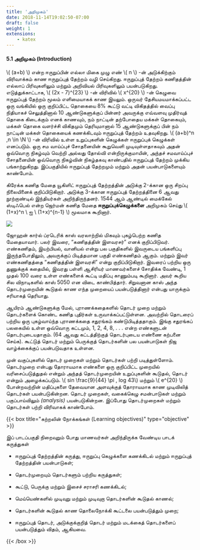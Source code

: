 ```yaml
---
title: 'அறிமுகம்'
date: 2018-11-14T19:02:50-07:00
draft: false
weight: 1
extensions:
    - katex
---
```



#### 5.1 அறிமுகம் (Introduction)

\\( (a+b) \\) என்ற ஈருறுப்பின் எல்லா மிகை முழு எண் \\( n \\) -ன் அடுக்கிற்கும் விரிவாக்கம் காண
ஈருறுப்புத் தேற்றம் வழி செய்கிறது. ஈருறுப்புத் தேற்றம் கணிதத்தின் எல்லாப் பிரிவுகளிலும் மற்றும்
அறிவியல் பிரிவுகளிலும் பயன்படுகிறது. எடுத்துக்காட்டாக, \\( (2x - 7)^{23} \\) -ன் விரிவில் \\( x^{20} \\) -ன் கெழுவை
ஈருறுப்புத் தேற்றம் மூலம் எளிமையாகக் காண இயலும். ஒருவர் தேசியமயமாக்கப்பட்ட ஒரு வங்கியில்
ஒரு குறிப்பிட்ட தொகையை 8% கூட்டு வட்டி விகிதத்தில் வைப்பு நிதியாகச் செலுத்தினால்
10 ஆண்டுகளுக்குப் பின்னர் அவருக்கு எவ்வளவு முதிர்வுத் தொகை கிடைக்கும் எனக் காணவும், நம்
நாட்டின் தற்போதைய மக்கள் தொகையும், மக்கள் தொகை வளர்ச்சி விகிதமும் தெரியுமானால்
15 ஆண்டுகளுக்குப் பின் நம் நாட்டின் மக்கள் தொகையைக் கணக்கிடவும் ஈருறுப்புத் தேற்றம்
உதவுகிறது. \\( (a+b)^n ,n \in \N \\) -ன் விரிவில் உள்ள உறுப்புகளின் கெழுக்கள் ஈருறுப்புக் கெழுக்கள்
எனப்படும். ஒரு சம வாய்ப்புச் சோதனையின் கூறுவெளி முடிவுள்ளதாகவும் அதன் ஒவ்வொரு நிகழ்வும்
வெற்றி அல்லது தோல்வி என்றிருக்குமாயின், அந்தச் சமவாய்ப்புச் சோதனையின் ஒவ்வொரு நிகழ்வின்
நிகழ்தகவு காண்பதில் ஈருறுப்புத் தேற்றம் முக்கிய பங்காற்றுகிறது. இப்பகுதியில் ஈருறுப்புத் தேற்றமும்
மற்றும் அதன் பயன்பாடுகளையும் காண்போம்.

கிரேக்க கணித மேதை யூகிளிட் ஈருறுப்புத் தேற்றத்தின் அடுக்கு 2-க்கான
ஒரு சிறப்பு நிலையினைக் குறிப்பிடுகிறார். அடுக்கு 3-க்கான ஈருறுப்புத்
தேற்றத்தினை 6 ஆவது நூற்றாண்டில் இந்தியர்கள் அறிந்திருந்தனர். 1544 ஆம்
ஆண்டில் மைக்கேல் ஸ்டிஃபெல் என்ற ஜெர்மன் கணித மேதை **ஈருறுப்புக்கெழுக்களை** அறிமுகம் செய்து  \\( (1+x)^n \ ஐ \ (1+x)^{n-1} \\)    மூலமாக கூறினார்.


![](/books/maths/part-1/binomial/pic1.png)



ஜோஹன் கார்ல் ப்ரடெரிக் காஸ் வரலாற்றில் மிகவும் புகழ்பெற்ற கணித
மேதையாவார். பலர் இவரை, “கணிதத்தின் இளவரசர்” எனக் குறிப்பிடுவர்.
எண்கணிதம், இயற்பியல், வானியல் என்று பல பகுதிகளில் இவருடைய
பங்களிப்பு இருந்தபோதிலும், அவருக்குப் பிடித்தமான பகுதி எண்கணிதம் ஆகும்.
மற்றும் இவர் எண்கணிதத்தை “கணிதத்தின் இளவரசி” என்று குறிப்பிடுகிறார்.
இவரைப் பற்றிய ஒரு துணுக்குக் கதையில், இவரது பள்ளி ஆசிரியர் மாணவர்களைச் சோதிக்க
வேண்டி, 1 முதல் 100 வரை உள்ள எண்களைக் கூட்டி மதிப்பு காணும்படி கூறினார். அவர் கூறிய
சில விநாடிகளில் காஸ் 5050 என விடை காண்பித்தார். சிறுவனான காஸ் அந்த தொடர்முறையின்
கூடுதல் காண எந்த முறையைப் பயன்படுத்தினார் என்பது யாருக்கும் சரியாகத் தெரியாது.

ஆயிரம் ஆண்டுகளுக்கு மேல், புராணக்கதைகளில் தொடர் முறை மற்றும் தொடர்களைக்
கொண்ட கணித புதிர்கள் உருவாக்கப்பட்டுள்ளன. அவற்றில் தொடரைப் பற்றிய ஒரு புகழ்வாய்ந்த
புராணக்கதை சதுரங்கம் கண்டுபிடித்ததாகும். இங்கு சதுரங்கப் பலகையில் உள்ள ஒவ்வொரு
கட்டமும், 1, 2, 4, 8, . . . என்ற எண்களுடன் தொடர்புடையதாகும். (64 ஆவது கட்டத்திற்குத்
தொடர்புடைய எண்ணை கற்பனை செய்க). கூட்டுத் தொடர் மற்றும் பெருக்குத் தொடர்களின் பல
பயன்பாடுகள் நிஜ வாழ்க்கைக்குப் பயன்படுவதாக உள்ளன.

முன் வகுப்புகளில் தொடர் முறைகள் மற்றும் தொடர்கள் பற்றி படித்துள்ளோம். தொடர்முறை
என்பது தோராயமாக எண்களை ஒரு குறிப்பிட்ட முறையில் வரிசைப்படுத்துதல் என்றும் அந்தத்
தொடர்முறையின் உறுப்புகளின் கூடுதல், தொடர் என்றும் அழைக்கப்படும். \\( sin \frac{9}{44} \pi , log 43\\) மற்றும்
\\( e^{20} \\) போன்றவற்றின் மதிப்புகளை தேவையான அளவுக்குத் தோராயமாக காண முடிவிலித் தொடர்கள்
பயன்படுகின்றன. தொடர் முறைகள், வகைக்கெழு சமன்பாடுகள் மற்றும் பகுப்பாய்விலும் *(analysis)*
பயன்படுகின்றன. இப்போது தொடர்முறைகள் மற்றும் தொடர்கள் பற்றி விரிவாகக் காண்போம்.


{{< box title="கற்றலின் நோக்கங்கள் (Learning objectives)" type="objective" >}}

இப் பாடப்பகுதி நிறைவுறும் போது மாணவர்கள் அறிந்திருக்க வேண்டிய பாடக் கருத்துகள்

- ஈருறுப்புத் தேற்றத்தின் கருத்து, ஈருறுப்பு கெழுக்களை கணக்கிடல் மற்றும் ஈருறுப்புத்
தேற்றத்தின் பயன்பாடுகள்;

- தொடர்முறையும் தொடர்களும் பற்றிய கருத்துகள்;

- கூட்டு, பெருக்கு மற்றும் இசைச் சராசரி கணக்கிடல்;

- மெய்யெண்களில் முடிவுறு மற்றும் முடிவுறா தொடர்களின் கூடுதல் காணல்;

- தொடர்களின் கூடுதல் காண தொலைநோக்கி கூட்டலை பயன்படுத்தும் முறை;

- ஈருறுப்புத் தொடர், அடுக்குக்குறித் தொடர் மற்றும் மடக்கைத் தொடர்களைப் பயன்படுத்தும்
விதம், ஆகியவை.

{{< /box >}}